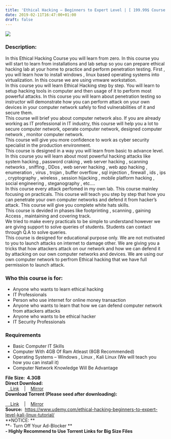 ```yaml
---
title: 'Ethical Hacking – Beginners to Expert Level | [ 199.99$ Course For Free ]'
date: 2019-02-11T16:47:00+01:00
draft: false
---
```


[![](https://3.bp.blogspot.com/-E-L-xwnBEt8/XGGYIVq_rNI/AAAAAAAAA68/K1hezzVN9e8ocIeglZm0j5wF81-qja1sgCLcBGAs/s640/Ethical-Hacking-Beginners-to-Expert-Level.jpg)](https://3.bp.blogspot.com/-E-L-xwnBEt8/XGGYIVq_rNI/AAAAAAAAA68/K1hezzVN9e8ocIeglZm0j5wF81-qja1sgCLcBGAs/s1600/Ethical-Hacking-Beginners-to-Expert-Level.jpg)

  

### Description:

In this Ethical Hacking Course you will learn from zero. In this course you will start to learn from installations and lab setup so you can prepare ethical hacking lab at your home to practice and perform penetration testing. First , you will learn how to install windows , linux based operating systems into virtualization. In this course we are using vmware workstation.  
In this course you will learn Ethical Hacking step by step. You will learn to setup hacking tools in computer and then usage of it to perform most powerful attacks. In this course you will learn about penetration testing so instructor will demonstrate how you can perform attack on your own devices in your computer network safely to find vulnerabilities of it and secure them.  
This course will brief you about computer network also. If you are already working as IT professional in IT industry, this course will help you a lot to secure computer network, operate computer network, designed computer network , monitor computer network.  
This course will give you more confidence to work as cyber security specialist in the production environment.  
This course is designed in a way you will learn from basic to advance level.  
In this course you will learn about most powerful hacking attacks like system hacking , password craking , web server hacking , scanning networks , sniffing , DDos , web server hacking , web app hacking , enumeration , virus , trojan , buffer overflow , sql injection , firewall , ids , ips , cryptography , wireless , session hijacking , mobile platform hacking , social engineering , steganography , etc….  
In this course every attack perfomed in my own lab. This course mainley focusing on practicals. This course will teach you step by step that how you can penetrate your own computer networks and defend it from hacker’s attack. This course will give you complete white hats skills.  
This course is devided in phases like footprinting , scanning , gaining Access , maintaining and covering track.  
We tried to make every practicals to be simple to understand however we are giving support to solve queries of students. Students can contact through Q.A to solve queries.  
This course is designed for educational purpose only. We are not motivated to you to launch attacks on internet to damage other. We are giving you a tricks that how attackers attack on our network and how we can defend it by attacking on our own computer networks and devices. We are using our own computer network to perfrom Ethical hacking that we have full permission to launch attack.  

### Who this course is for:

*   Anyone who wants to learn ethical hacking
*   IT Professionals
*   Person who use internet for online money transaction
*   Anyone who wants to learn that how we can defend computer network from attackers attacks
*   Anyone who wants to be ethical hacker
*   IT Security Professionals

### Requirements

*   Basic Computer IT Skills
*   Computer With 4GB Of Ram Atleast (8GB Recommended)
*   Operating Systems – Windows , Linux , Kali Linux (We will teach you how you can install it)
*   Computer Network Knowledge Will Be Advantage

**File Size:  4.3GB**  
**Direct Download:**  
  [  Link](https://oko.sh/EthicalHackinglink1)    |    [Mirror](https://oko.sh/EthicalHackinglink2)  
**Download Torrent (Please seed after downloading):**  

[    Link](https://oko.sh/EthicalHackingtorrent1)    |    [Mirror](https://oko.sh/EthicalHackingtorrent2)  
**Source:**  https://www.udemy.com/ethical-hacking-beginners-to-expert-level-kali-linux-tutorial/  
**NOTICE: **  
**\- Turn Off Your Ad-Blocker **  
**\- Highly Recommend to Use Torrent Links for Big Size Files**